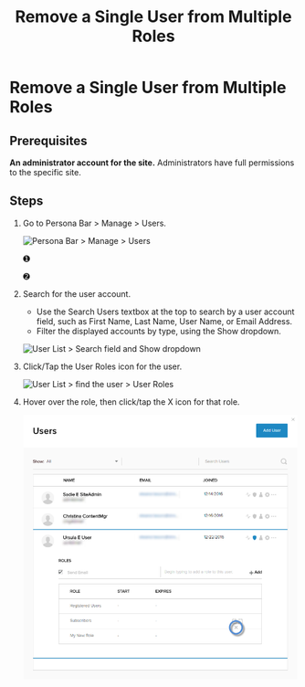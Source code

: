 ﻿---
uid: remove-user-from-multiple-roles
topic: remove-user-from-multiple-roles
locale: en
title: Remove a Single User from Multiple Roles
dnneditions: DNN Platform,Evoq Content,Evoq Engage
dnnversion: 09.02.00
parent-topic: administrators-user-accounts-overview
related-topics: create-user-account,authorize-user,assign-user-to-multiple-roles,edit-user,manage-user-password,delete-user,delete-all-unauthorized-users,restore-deleted-user-account,purge-user-account,restore-multiple-deleted-users,purge-multiple-deleted-users,create-host-account,authorize-host,promote-user-to-host,demote-from-host,manage-host-password,delete-host,delete-all-unauthorized-hosts,restore-deleted-host-account,purge-host-account
---

# Remove a Single User from Multiple Roles

## Prerequisites

**An administrator account for the site.** Administrators have full permissions to the specific site.

## Steps

1.  Go to Persona Bar \> Manage \> Users.
    
    ![Persona Bar > Manage > Users](/images/scr-pbar-host-Manage-E91.png)
    
    ➊
    
    ➋
    
2.  Search for the user account.
    
    *   Use the Search Users textbox at the top to search by a user account field, such as First Name, Last Name, User Name, or Email Address.
    *   Filter the displayed accounts by type, using the Show dropdown.
    
      
    
    ![User List > Search field and Show dropdown](/images/scr-UserListSearchAndShow-E90.png)
    
      
    
3.  Click/Tap the User Roles icon for the user.
    
      
    
    ![User List > find the user > User Roles](/images/scr-UserList-Roles-E90.png)
    
      
    
4.  Hover over the role, then click/tap the X icon for that role.
    
      
    
    ![](/images/scr-Users-Roles-Delete-E90.png)

